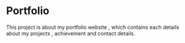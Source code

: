 # Portfolio
This project is about my portfolio website , which contains each details about my projects , achievement and contact details.
